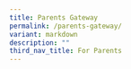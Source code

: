 ```yaml
---
title: Parents Gateway
permalink: /parents-gateway/
variant: markdown
description: ""
third_nav_title: For Parents
---
```

